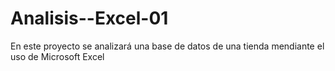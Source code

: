 # Analisis--Excel-01
En este proyecto se analizará una base de datos de una tienda mendiante el uso de Microsoft Excel
